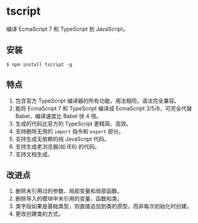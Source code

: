 ﻿tscript
===========================================
编译 EcmaScript 7 和 TypeScript 到 JavaScript。

安装
-------------------------------
```
$ npm install tscript -g
```

特点
-------------------------------
1. 包含官方 TypeScript 编译器的所有功能，用法相同，语法完全兼容。
2. 能将 EcmaScript 7 和 TypeScript 编译成 EcmaScript 3/5/6，可完全代替 Babel，编译速度比 Babel 快 4 倍。
3. 生成的代码比官方的 TypeScript 更精简、高效。
4. 支持删除无用的 `import` 指令和 `export` 部分。
5. 支持生成无依赖的纯 JavaScript 代码。
6. 支持生成老浏览器(如 IE6) 的代码。
7. 支持文档生成。

改进点
-------------------------------
1. 删除未引用过的参数、局部变量和局部函数。
2. 删除导入的模块中未引用的变量、函数和类。
3. 类字段如果是基础类型，则直接追加到类的原型，而非每次初始化时创建。
4. 更改创建类的方式。